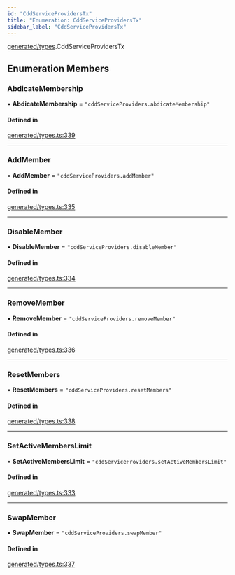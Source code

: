 ```yaml
---
id: "CddServiceProvidersTx"
title: "Enumeration: CddServiceProvidersTx"
sidebar_label: "CddServiceProvidersTx"
---
```


[generated/types](../../../../modules/Generated/Types/Types.md).CddServiceProvidersTx

## Enumeration Members

### AbdicateMembership

• **AbdicateMembership** = ``"cddServiceProviders.abdicateMembership"``

#### Defined in

[generated/types.ts:339](https://github.com/PolymeshAssociation/polymesh-sdk/blob/95e180d2/src/generated/types.ts#L339)

___

### AddMember

• **AddMember** = ``"cddServiceProviders.addMember"``

#### Defined in

[generated/types.ts:335](https://github.com/PolymeshAssociation/polymesh-sdk/blob/95e180d2/src/generated/types.ts#L335)

___

### DisableMember

• **DisableMember** = ``"cddServiceProviders.disableMember"``

#### Defined in

[generated/types.ts:334](https://github.com/PolymeshAssociation/polymesh-sdk/blob/95e180d2/src/generated/types.ts#L334)

___

### RemoveMember

• **RemoveMember** = ``"cddServiceProviders.removeMember"``

#### Defined in

[generated/types.ts:336](https://github.com/PolymeshAssociation/polymesh-sdk/blob/95e180d2/src/generated/types.ts#L336)

___

### ResetMembers

• **ResetMembers** = ``"cddServiceProviders.resetMembers"``

#### Defined in

[generated/types.ts:338](https://github.com/PolymeshAssociation/polymesh-sdk/blob/95e180d2/src/generated/types.ts#L338)

___

### SetActiveMembersLimit

• **SetActiveMembersLimit** = ``"cddServiceProviders.setActiveMembersLimit"``

#### Defined in

[generated/types.ts:333](https://github.com/PolymeshAssociation/polymesh-sdk/blob/95e180d2/src/generated/types.ts#L333)

___

### SwapMember

• **SwapMember** = ``"cddServiceProviders.swapMember"``

#### Defined in

[generated/types.ts:337](https://github.com/PolymeshAssociation/polymesh-sdk/blob/95e180d2/src/generated/types.ts#L337)
